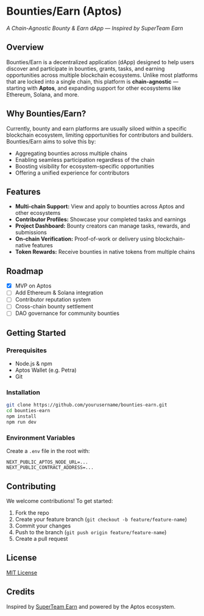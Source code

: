 # Bounties/Earn (Aptos)

_A Chain-Agnostic Bounty & Earn dApp — Inspired by SuperTeam Earn_

## Overview

Bounties/Earn is a decentralized application (dApp) designed to help users discover and participate in bounties, grants, tasks, and earning opportunities across multiple blockchain ecosystems. Unlike most platforms that are locked into a single chain, this platform is **chain-agnostic** — starting with **Aptos**, and expanding support for other ecosystems like Ethereum, Solana, and more.

## Why Bounties/Earn?

Currently, bounty and earn platforms are usually siloed within a specific blockchain ecosystem, limiting opportunities for contributors and builders. Bounties/Earn aims to solve this by:

- Aggregating bounties across multiple chains
- Enabling seamless participation regardless of the chain
- Boosting visibility for ecosystem-specific opportunities
- Offering a unified experience for contributors

## Features

- **Multi-chain Support:** View and apply to bounties across Aptos and other ecosystems
- **Contributor Profiles:** Showcase your completed tasks and earnings
- **Project Dashboard:** Bounty creators can manage tasks, rewards, and submissions
- **On-chain Verification:** Proof-of-work or delivery using blockchain-native features
- **Token Rewards:** Receive bounties in native tokens from multiple chains

## Roadmap

- [x] MVP on Aptos
- [ ] Add Ethereum & Solana integration
- [ ] Contributor reputation system
- [ ] Cross-chain bounty settlement
- [ ] DAO governance for community bounties

## Getting Started

### Prerequisites

- Node.js & npm
- Aptos Wallet (e.g. Petra)
- Git

### Installation

```bash
git clone https://github.com/yourusername/bounties-earn.git
cd bounties-earn
npm install
npm run dev
```

### Environment Variables

Create a `.env` file in the root with:

```env
NEXT_PUBLIC_APTOS_NODE_URL=...
NEXT_PUBLIC_CONTRACT_ADDRESS=...
```

## Contributing

We welcome contributions! To get started:

1. Fork the repo
2. Create your feature branch (`git checkout -b feature/feature-name`)
3. Commit your changes
4. Push to the branch (`git push origin feature/feature-name`)
5. Create a pull request

## License

[MIT License](LICENSE)

## Credits

Inspired by [SuperTeam Earn](https://earn.superteam.fun/) and powered by the Aptos ecosystem.
